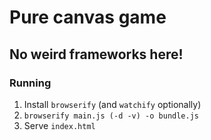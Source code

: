 # Pure canvas game

## No weird frameworks here!

### Running
1. Install `browserify` (and `watchify` optionally)
2. `browserify main.js (-d -v) -o bundle.js`
3. Serve `index.html`